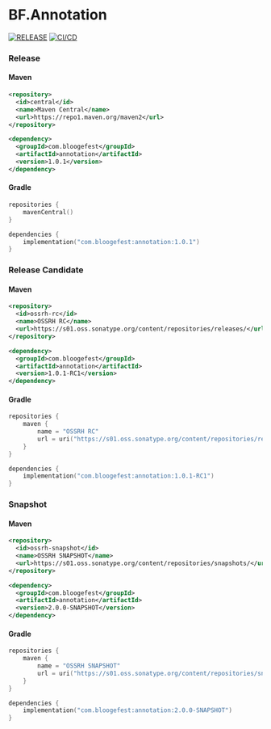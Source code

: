 # BF.Annotation

[![RELEASE](https://img.shields.io/github/v/release/Bloogefest/BF.Annotation?style=for-the-badge)](https://github.com/Bloogefest/BF.Annotation/releases/latest)
[![CI/CD](https://img.shields.io/github/actions/workflow/status/Bloogefest/BF.Annotation/master.yml?label=CI%2FCD&style=for-the-badge)](https://github.com/Bloogefest/BF.Annotation/actions/workflows/master.yml)

### Release

#### Maven

```xml
<repository>
  <id>central</id>
  <name>Maven Central</name>
  <url>https://repo1.maven.org/maven2</url>
</repository>
```

```xml
<dependency>
  <groupId>com.bloogefest</groupId>
  <artifactId>annotation</artifactId>
  <version>1.0.1</version>
</dependency>
```

#### Gradle

```kotlin
repositories {
    mavenCentral()
}
```

```kotlin
dependencies {
    implementation("com.bloogefest:annotation:1.0.1")
}
```

### Release Candidate

#### Maven

```xml
<repository>
  <id>ossrh-rc</id>
  <name>OSSRH RC</name>
  <url>https://s01.oss.sonatype.org/content/repositories/releases/</url>
</repository>
```

```xml
<dependency>
  <groupId>com.bloogefest</groupId>
  <artifactId>annotation</artifactId>
  <version>1.0.1-RC1</version>
</dependency>
```

#### Gradle

```kotlin
repositories {
    maven {
        name = "OSSRH RC"
        url = uri("https://s01.oss.sonatype.org/content/repositories/releases/")
    }
}
```

```kotlin
dependencies {
    implementation("com.bloogefest:annotation:1.0.1-RC1")
}
```

### Snapshot

#### Maven

```xml
<repository>
  <id>ossrh-snapshot</id>
  <name>OSSRH SNAPSHOT</name>
  <url>https://s01.oss.sonatype.org/content/repositories/snapshots/</url>
</repository>
```

```xml
<dependency>
  <groupId>com.bloogefest</groupId>
  <artifactId>annotation</artifactId>
  <version>2.0.0-SNAPSHOT</version>
</dependency>
```

#### Gradle

```kotlin
repositories {
    maven {
        name = "OSSRH SNAPSHOT"
        url = uri("https://s01.oss.sonatype.org/content/repositories/snapshots/")
    }
}
```

```kotlin
dependencies {
    implementation("com.bloogefest:annotation:2.0.0-SNAPSHOT")
}
```